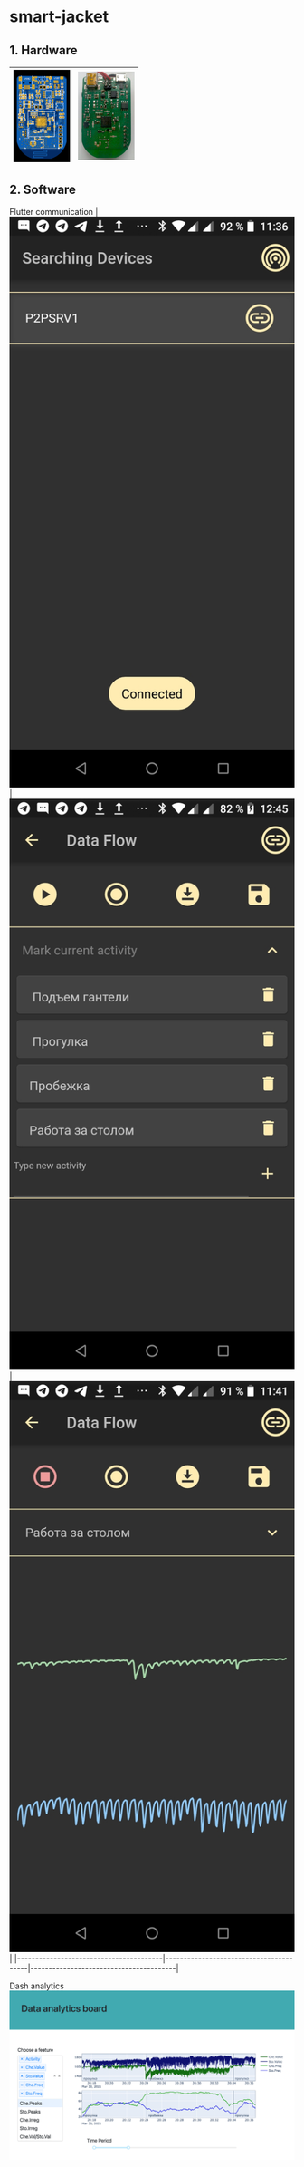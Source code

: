 # smart-jacket
## 1. Hardware
  | <img src="/Hardware/view.png" width="100" /> | <img src="/Hardware/assemb_board.jpg" width="100" /> |
  |----------------------------------------|----------------------------------------|

## 2. Software
  Flutter communication
   | ![Communication](/Software/Flutter_communication/screenshot/Screenshot_Search_screen.jpg)  | ![Communication](/Software/Flutter_communication/screenshot/Screenshot_Mark_activity.jpg)  | ![Communication](/Software/Flutter_communication/screenshot/Screenshot_Data_flow.jpg)|
   |----------------------------------------|----------------------------------------|----------------------------------------|
  
  Dash analytics
   ![Analytics](/Software/Dash_analytics/databoard_image.png)  